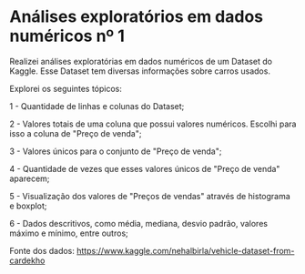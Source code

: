 # Análises exploratórios em dados numéricos nº 1

Realizei análises exploratórias em dados numéricos de um Dataset do Kaggle. Esse Dataset tem diversas informações sobre carros usados.

Explorei os seguintes tópicos:

1 - Quantidade de linhas e colunas do Dataset;

2 - Valores totais de uma coluna que possui valores numéricos. Escolhi para isso a coluna de "Preço de venda";

3 - Valores únicos para o conjunto de "Preço de venda";

4 - Quantidade de vezes que esses valores únicos de "Preço de venda" aparecem;

5 - Visualização dos valores de "Preços de vendas" através de histograma e boxplot;

6 - Dados descritivos, como média, mediana, desvio padrão, valores máximo e mínimo, entre outros; 

Fonte dos dados: https://www.kaggle.com/nehalbirla/vehicle-dataset-from-cardekho
